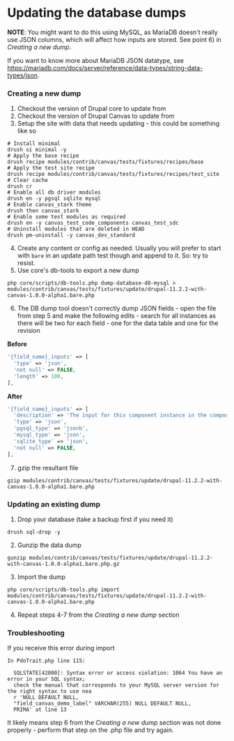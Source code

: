 <!-- @cspell:ignore VARCHAR -->
# Updating the database dumps

**NOTE**: You might want to do this using MySQL, as MariaDB doesn't really use JSON columns, which will affect how inputs
are stored. See point 6) in _Creating a new dump_.

If you want to know more about MariaDB JSON datatype, see https://mariadb.com/docs/server/reference/data-types/string-data-types/json.

### Creating a new dump

1) Checkout the version of Drupal core to update from
2) Checkout the version of Drupal Canvas to update from
3) Setup the site with data that needs updating - this could be something like so
```
# Install minimal
drush si minimal -y
# Apply the base recipe
drush recipe modules/contrib/canvas/tests/fixtures/recipes/base
# Apply the test site recipe
drush recipe modules/contrib/canvas/tests/fixtures/recipes/test_site
# Clear cache
drush cr
# Enable all db driver modules
drush en -y pgsql sqlite mysql
# Enable canvas_stark theme
drush then canvas_stark
# Enable some test modules as required
drush en -y canvas_test_code_components canvas_test_sdc
# Uninstall modules that are deleted in HEAD
drush pm-uninstall -y canvas_dev_standard
```
4) Create any content or config as needed. Usually you will prefer to start with `bare` in an update path test though and append to it. So: try to resist.
5) Use core's db-tools to export a new dump
```
php core/scripts/db-tools.php dump-database-d8-mysql > modules/contrib/canvas/tests/fixtures/update/drupal-11.2.2-with-canvas-1.0.0-alpha1.bare.php
```
6) The DB dump tool doesn't correctly dump JSON fields - open the file from step 5 and make the following edits - search for all instances as there will be two for each field - one for the data table and one for the revision

**Before**
```php
'{field_name}_inputs' => [
  'type' => 'json',
  'not null' => FALSE,
  'length' => 100,
],
```
**After**
```php
'{field_name}_inputs' => [
  'description' => 'The input for this component instance in the component tree.',
  'type' => 'json',
  'pgsql_type' => 'jsonb',
  'mysql_type' => 'json',
  'sqlite_type' => 'json',
  'not null' => FALSE,
],
```
7) gzip the resultant file

```
gzip modules/contrib/canvas/tests/fixtures/update/drupal-11.2.2-with-canvas-1.0.0-alpha1.bare.php
```

### Updating an existing dump

1) Drop your database (take a backup first if you need it)
```
drush sql-drop -y
```
2) Gunzip the data dump
```
gunzip modules/contrib/canvas/tests/fixtures/update/drupal-11.2.2-with-canvas-1.0.0-alpha1.bare.php.gz
```
3) Import the dump
```
php core/scripts/db-tools.php import modules/contrib/canvas/tests/fixtures/update/drupal-11.2.2-with-canvas-1.0.0-alpha1.bare.php
```
4) Repeat steps 4-7 from the _Creating a new dump_ section

### Troubleshooting

If you receive this error during import

```
In PdoTrait.php line 115:

  SQLSTATE[42000]: Syntax error or access violation: 1064 You have an error in your SQL syntax;
  check the manual that corresponds to your MySQL server version for the right syntax to use nea
  r 'NULL DEFAULT NULL,
  "field_canvas_demo_label" VARCHAR(255) NULL DEFAULT NULL,
  PRIMA' at line 13
```

It likely means step 6 from the _Creating a new dump_ section was not done properly - perform that step on the .php file and try again.
